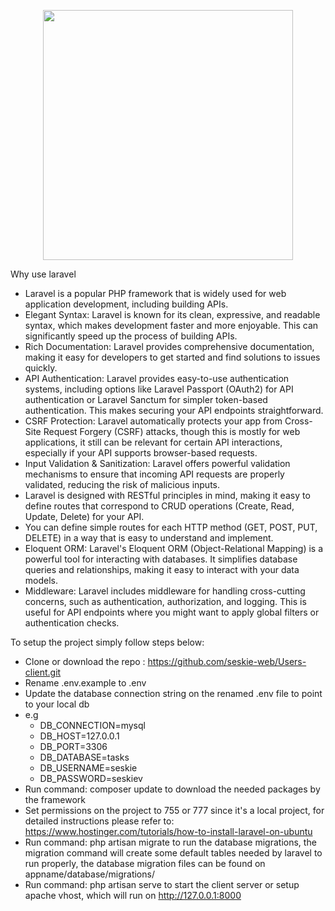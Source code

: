 
<p align="center"><a href="https://laravel.com" target="_blank"><img src="https://raw.githubusercontent.com/laravel/art/master/logo-lockup/5%20SVG/2%20CMYK/1%20Full%20Color/laravel-logolockup-cmyk-red.svg" width="400"></a></p>

Why use laravel
- Laravel is a popular PHP framework that is widely used for web application development, including building APIs.
- Elegant Syntax: Laravel is known for its clean, expressive, and readable syntax, which makes development faster and more enjoyable. This can significantly speed up the process of building APIs.
- Rich Documentation: Laravel provides comprehensive documentation, making it easy for developers to get started and find solutions to issues quickly.
- API Authentication: Laravel provides easy-to-use authentication systems, including options like Laravel Passport (OAuth2) for API authentication or Laravel Sanctum for simpler token-based authentication. This makes securing your API endpoints straightforward.
- CSRF Protection: Laravel automatically protects your app from Cross-Site Request Forgery (CSRF) attacks, though this is mostly for web applications, it still can be relevant for certain API interactions, especially if your API supports browser-based requests.
- Input Validation & Sanitization: Laravel offers powerful validation mechanisms to ensure that incoming API requests are properly validated, reducing the risk of malicious inputs.
- Laravel is designed with RESTful principles in mind, making it easy to define routes that correspond to CRUD operations (Create, Read, Update, Delete) for your API.
- You can define simple routes for each HTTP method (GET, POST, PUT, DELETE) in a way that is easy to understand and implement.
- Eloquent ORM: Laravel's Eloquent ORM (Object-Relational Mapping) is a powerful tool for interacting with databases. It simplifies database queries and relationships, making it easy to interact with your data models.
- Middleware: Laravel includes middleware for handling cross-cutting concerns, such as authentication, authorization, and logging. This is useful for API endpoints where you might want to apply global filters or authentication checks.

To setup the project simply follow steps below:
- Clone or download the repo : https://github.com/seskie-web/Users-client.git
- Rename .env.example to .env
- Update the database connection string on the renamed .env file to point to your local db
- e.g 
    - DB_CONNECTION=mysql
    - DB_HOST=127.0.0.1
    - DB_PORT=3306
    - DB_DATABASE=tasks
    - DB_USERNAME=seskie  
    - DB_PASSWORD=seskiev
- Run command: composer update to download the needed packages by the framework
- Set permissions on the project to 755 or 777 since it's a local project, for detailed instructions please refer to: https://www.hostinger.com/tutorials/how-to-install-laravel-on-ubuntu
- Run command: php artisan migrate to run the database migrations, the migration command will create some default tables needed by laravel to run properly, the database migration files can be found on appname/database/migrations/
- Run command: php artisan serve to start the client server or setup apache vhost, which will run on http://127.0.0.1:8000


